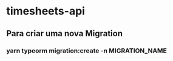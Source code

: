 # timesheets-api

## Para criar uma nova Migration
### yarn typeorm migration:create -n MIGRATION_NAME
